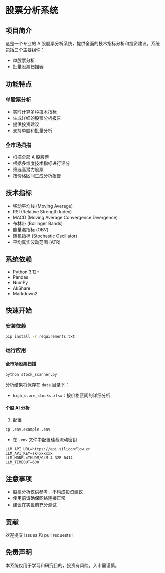 # 股票分析系统

## 项目简介

这是一个专业的 A 股股票分析系统，提供全面的技术指标分析和投资建议。系统包括三个主要组件：

- 单股票分析
- 批量股票扫描器

## 功能特点

### 单股票分析

- 实时计算多种技术指标
- 生成详细的股票分析报告
- 提供投资建议
- 支持单股和批量分析

### 全市场扫描

- 扫描全部 A 股股票
- 根据多维度技术指标进行评分
- 筛选高潜力股票
- 按价格区间生成分析报告

## 技术指标

- 移动平均线 (Moving Average)
- RSI (Relative Strength Index)
- MACD (Moving Average Convergence Divergence)
- 布林带 (Bollinger Bands)
- 能量潮指标 (OBV)
- 随机指标 (Stochastic Oscillator)
- 平均真实波动范围 (ATR)

## 系统依赖

- Python 3.12+
- Pandas
- NumPy
- AkShare
- Markdown2

## 快速开始

### 安装依赖

```bash
pip install -r requirements.txt
```

### 运行应用

#### 全市场股票扫描

```bash
python stock_scanner.py
```

分析结果将保存在 `data` 目录下：

- `high_score_stocks.xlsx`：按价格区间的详细分析

#### 个股 AI 分析

1. 配置

```
cp .env.example .env
```

- 在 `.env` 文件中配置硅基流动密钥

```
LLM_API_URL=https://api.siliconflow.cn
LLM_API_KEY=sk-xxxxxx
LLM_MODEL=THUDM/GLM-4-32B-0414
LLM_TIMEOUT=600
```

## 注意事项

- 股票分析仅供参考，不构成投资建议
- 使用前请确保网络连接正常
- 建议在实盘前充分测试

## 贡献

欢迎提交 issues 和 pull requests！

## 免责声明
本系统仅用于学习和研究目的，投资有风险，入市需谨慎。
